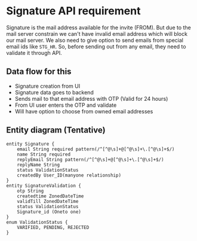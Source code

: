 # Signature API requirement
Signature is the mail address available for the invite (FROM).
But due to the mail server constrain we can't have invalid email address which will block our mail server.
We also need to give option to send emails from special email ids like `STG_HR`.
So, before sending out from any email, they need to validate it through API.


## Data flow for this
- Signature creation from UI
- Signature data goes to backend
- Sends mail to that email address with OTP (Valid for 24 hours)
- From UI user enters the OTP and validate
- Will have option to choose from  owned email addresses

## Entity diagram (Tentative)
```jdl
entity Signature {
    email String required pattern(/^[^@\s]+@[^@\s]+\.[^@\s]+$/) 
    name String required
    replyEmail String pattern(/^[^@\s]+@[^@\s]+\.[^@\s]+$/) 
    replyName String
    status ValidationStatus
    createdBy User_ID(manyone relationship)
}
entity SignatureValidation {
	otp String
    createdtime ZonedDateTime
    validTill ZonedDateTime
    status ValidationStatus
    Signature_id (Oneto one)
}
enum ValidationStatus {
	VARIFIED, PENDING, REJECTED
}
```



